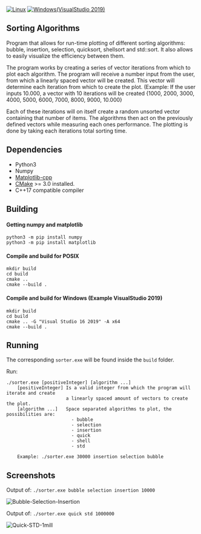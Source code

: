 [![Linux](https://github.com/MarcUbach/Sorting-Plot/actions/workflows/linux.yml/badge.svg)](https://github.com/MarcUbach/Sorting-Plot/actions/workflows/linux.yml)
[![Windows(VisualStudio 2019)](https://github.com/MarcUbach/Sorting-Plot/actions/workflows/windows.yml/badge.svg)](https://github.com/MarcUbach/Sorting-Plot/actions/workflows/windows.yml)

## Sorting Algorithms

Program that allows for run-time plotting of different sorting algorithms: bubble, insertion, selection, quicksort, shellsort and std::sort.
It also allows to easily visualize the efficiency between them.

The program works by creating a series of vector iterations from which to plot each algorithm. The program will receive a number input from the user, from which a linearly spaced vector will be created. This vector will determine each iteration from which to create the plot. 
(Example: If the user inputs 10.000, a vector with 10 iterations will be created {1000, 2000, 3000, 4000, 5000, 6000, 7000, 8000, 9000, 10.000}

Each of these iterations will on itself create a random unsorted vector containing that number of items. 
The algorithms then act on the previously defined vectors while measuring each ones performance. The plotting is done by taking each iterations total sorting time.

## Dependencies
- Python3
- Numpy
- [Matplotlib-cpp](https://github.com/lava/matplotlib-cpp)
- [CMake](https://github.com/Kitware/CMake) >= 3.0 installed.
- C++17 compatible compiler

## Building
#### Getting numpy and matplotlib
```shell script
python3 -m pip install numpy
python3 -m pip install matplotlib
```
#### Compile and build for POSIX
```shell script
mkdir build 
cd build
cmake ..
cmake --build .
```
#### Compile and build for Windows (Example VisualStudio 2019)
```shell script
mkdir build
cd build
cmake .. -G "Visual Studio 16 2019" -A x64
cmake --build .
```

## Running

The corresponding ```sorter.exe``` will be found inside the ```build``` folder.

Run:
```shell script
./sorter.exe [positiveInteger] [algorithm ...]
    [positiveInteger] Is a valid integer from which the program will iterate and create 
                      a linearly spaced amount of vectors to create the plot.
    [algorithm ...]   Space separated algorithms to plot, the possibilities are: 
                        - bubble 
                        - selection 
                        - insertion
                        - quick
                        - shell
                        - std
                        
    Example: ./sorter.exe 30000 insertion selection bubble
 ```
 
## Screenshots
Output of: ```./sorter.exe bubble selection insertion 10000```

![Bubble-Selection-Insertion](https://user-images.githubusercontent.com/25902186/150685829-765ba7f5-d492-42dc-93c4-82122c78dd07.png)

Output of: ```./sorter.exe quick std 1000000```

![Quick-STD-1mill](https://user-images.githubusercontent.com/25902186/150685864-831f5c47-554f-4ee8-8ce0-56a280f46dcb.png)
